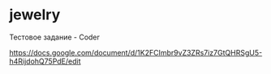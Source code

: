 # jewelry
Тестовое задание - Coder

https://docs.google.com/document/d/1K2FCImbr9vZ3ZRs7iz7GtQHRSgU5-h4RijdohQ75PdE/edit
